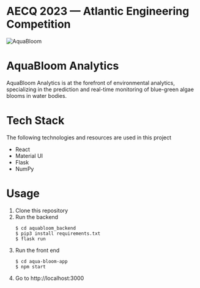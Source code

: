 # AECQ 2023 — Atlantic Engineering Competition

![AquaBloom](https://github.com/matthew-collett/aqua-bloom/assets/97645707/7785b03e-6b09-4296-8f1f-d0c625cf6d5b)

# AquaBloom Analytics 
AquaBloom Analytics is at the forefront of environmental analytics, specializing in the prediction and real-time monitoring of blue-green algae blooms in water bodies.

# Tech Stack
The following technologies and resources are used in this project
- React
- Material UI
- Flask
- NumPy

# Usage
1. Clone this repository
2. Run the backend
   ```
   $ cd aquabloom_backend
   $ pip3 install requirements.txt
   $ flask run
   ```
4. Run the front end
   ```
   $ cd aqua-bloom-app
   $ npm start
   ```
5. Go to http://localhost:3000
   
   
   
